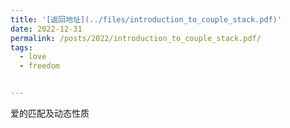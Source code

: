 ```yaml
---
title: '[返回地址](../files/introduction_to_couple_stack.pdf)'
date: 2022-12-31
permalink: /posts/2022/introduction_to_couple_stack.pdf/
tags:
  - love
  - freedom


---
```


爱的匹配及动态性质